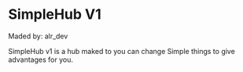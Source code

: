    # SimpleHub V1                      
Maded by: alr_dev

SimpleHub v1 is a hub maked to you can change Simple things to give advantages for you.
